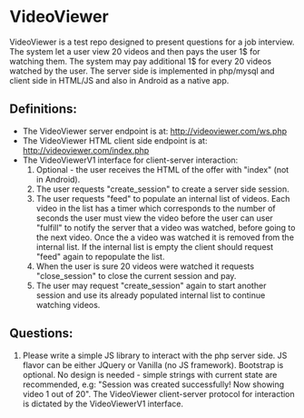 # VideoViewer

VideoViewer is a test repo designed to present questions for a job interview.
The system let a user view 20 videos and then pays the user 1$ for watching them. The system may pay additional 1$ for every 20 videos watched by the user.
The server side is implemented in php/mysql and client side in HTML/JS and also in Android as a native app.

## Definitions:
* The VideoViewer server endpoint is at: http://videoviewer.com/ws.php
* The VideoViewer HTML client side endpoint is at: http://videoviewer.com/index.php
* The VideoViewerV1 interface for client-server interaction:
  1. Optional - the user receives the HTML of the offer with "index" (not in Android).
  2. The user requests "create_session" to create a server side session.
  3. The user requests "feed" to populate an internal list of videos. Each video in the list has a timer which corresponds to the number of seconds the user must view the video before the user can user "fulfill" to notify the server that a video was watched, before going to the next video. Once the a video was watched it is removed from the internal list. If the internal list is empty the client should request "feed" again to repopulate the list.
  4. When the user is sure 20 videos were watched it requests "close_session" to close the current session and pay.
  5. The user may request "create_session" again to start another session and use its already populated internal list to continue watching videos.

## Questions:
1. Please write a simple JS library to interact with the php server side. JS flavor can be either JQuery or Vanilla (no JS framework). Bootstrap is optional. No design is needed - simple strings with current state are recommended, e.g: "Session was created successfully! Now showing video 1 out of 20". The VideoViewer client-server protocol for interaction is dictated by the VideoViewerV1 interface.
